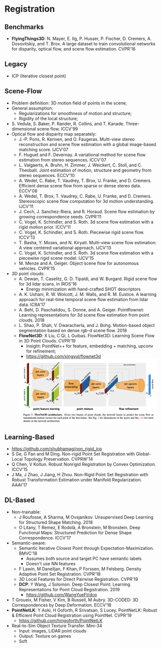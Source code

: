 # Registration

## Benchmarks
- **FlyingThings3D**: N. Mayer, E. Ilg, P. Husser, P. Fischer, D. Cremers, A. Dosovitskiy, and T. Brox. A large dataset to train convolutional networks for disparity, optical flow, and scene flow estimation. CVPR'16

## Legacy
- ICP (Iterative closest point)

## Scene-Flow
- Problem definition: 3D motion field of points in the scene;
- General assumption:
	- Regularizations for smoothness of motion and structure;
	- Rigidity of the local structure;
- S. Vedula, S. Baker, P. Rander, R. Collins, and T. Kanade. Three-dimensional scene flow. ICCV'99
- Optical flow and disparity map separately:
	- J.-P. Pons, R. Keriven, and O. Faugeras. Multi-view stereo reconstruction and scene flow estimation with a global image-based matching score. IJCV'07
	- F. Huguet and F. Devernay. A variational method for scene flow estimation from stereo sequences. ICCV'07
	- L. Valgaerts, A. Bruhn, H. Zimmer, J. Weickert, C. Stoll, and C. Theobalt. Joint estimation of motion, structure and geometry from stereo sequences. ECCV'10
	- A. Wedel, C. Rabe, T. Vaudrey, T. Brox, U. Franke, and D. Cremers. Efficient dense scene flow from sparse or dense stereo data. ECCV'08
	- A. Wedel, T. Brox, T. Vaudrey, C. Rabe, U. Franke, and D. Cremers. Stereoscopic scene flow computation for 3d motion understanding. IJCV'11
	- J. Cech, J. Sanchez-Riera, and R. Horaud. Scene flow estimation by growing correspondence seeds. CVPR'11
	- C. Vogel, K. Schindler, and S. Roth. 3d scene flow estimation with a rigid motion prior. ICCV'11
	- C. Vogel, K. Schindler, and S. Roth. Piecewise rigid scene flow. ICCV'13
	- T. Basha, Y. Moses, and N. Kiryati. Multi-view scene flow estimation: A view centered variational approach. IJCV'13
	- C. Vogel, K. Schindler, and S. Roth. 3d scene flow estimation with a piecewise rigid scene model. IJCV'15
	- M. Menze and A. Geiger. Object scene flow for autonomous vehicles. CVPR'15
- 3D point clouds:
	- A. Dewan, T. Caselitz, G. D. Tipaldi, and W. Burgard. Rigid scene flow for 3d lidar scans. In IROS'16
		- Energy minimization with hand-crafted SHOT descriptors
	-  A. K. Ushani, R. W. Wolcott, J. M. Walls, and R. M. Eustice. A learning approach for real-time temporal scene flow estimation from lidar data. ICRA'17
	- A. Behl, D. Paschalidou, S. Donne, and A. Geiger. Pointflownet: Learning representations for 3d scene flow estimation from point clouds. 2018
	- L. Shao, P. Shah, V. Dwaracherla, and J. Bohg. Motion-based object segmentation based on dense rgb-d scene flow. 2018
	- **FlowNet3D**: X Liu, C Qi, L Guibas. FlowNet3D: Learning Scene Flow in 3D Point Clouds. CVPR'19
		- Insight: PointNet++ for feature, embedding + matching, upconv for refinement;
		- https://github.com/xingyul/flownet3d
		<img src="/CV-3D/images/registration/flownet3d.png" alt="drawing" width="600"/>

## Learning-Based
- https://github.com/shubhamag/non_rigid_icp
- S Ge, G Fan and M Ding. Non-rigid Point Set Registration with Global-Local Topology Preservation. CVPRW'14
- Q Chen, V Koltun. Robust Nonrigid Registration by Convex Optimization. ICCV'15
- J Ma, J Zhao, J Jiang, H Zhou. Non-Rigid Point Set Registration with Robust Transformation Estimation under Manifold Regularization. AAAI'17

## DL-Based
- Non-trainable:
	- J Roufosse, A Sharma, M Ovsjanikov. Unsupervised Deep Learning for Structured Shape Matching. 2018 
	- O Litany, T Remez, E Rodolà, A Bronstein, M Bronstein. Deep Functional Maps: Structured Prediction for Dense Shape Correspondence. ICCV'17
- Semantic-aware:
	- Semantic Iterative Closest Point through Expectation-Maximization. BMVC'18
		- Assumes both source and target PC have semantic labels
		- Doesn't use NN features
	- F Lawin, M Danelljan, F Khan, P Forssen, M Felsberg. Density Adaptive Point Set Registration. CVPR'18
	- 3D Local Features for Direct Pairwise Registration. CVPR'19
	- **DCP**: Y Wang, J Solomon. Deep Closest Point: Learning Representations for Point Cloud Registration. 2019
		- https://github.com/WangYueFt/dcp
- T Groueix, M Fisher, V Kim, B Russell, M Aubry. 3D-CODED: 3D Correspondences by Deep Deformation. ECCV'18
- **PointNetLK**: Y Aoki, H Goforth, R Srivatsan, S Lucey. PointNetLK: Robust & Efficient Point Cloud Registration using PointNet. CVPR'19
	- https://github.com/hmgoforth/PointNetLK
- Real-to-Sim Object Texture Transfer. Mini-34
	- Input: images, LiDAR point clouds
	- Output: Texture on games
	- Soft
